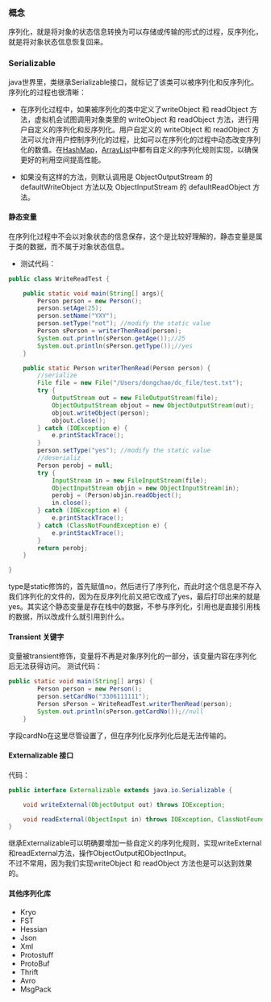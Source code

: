 ### 概念
序列化，就是将对象的状态信息转换为可以存储或传输的形式的过程，反序列化，就是将对象状态信息恢复回来。
### Serializable
java世界里，类继承Serializable接口，就标记了该类可以被序列化和反序列化。  
序列化的过程也很清晰：   
* 在序列化过程中，如果被序列化的类中定义了writeObject 和 readObject 方法，虚拟机会试图调用对象类里的 writeObject 和 readObject 方法，进行用户自定义的序列化和反序列化。用户自定义的 writeObject 和 readObject 方法可以允许用户控制序列化的过程，比如可以在序列化的过程中动态改变序列化的数值。在[HashMap](https://github.com/dchack/java_read_learn/blob/master/java/Java%20Collections%20Framework/Map.md#hashmap-linkedhashmap)，[ArrayList](https://github.com/dchack/java_read_learn/blob/master/java/Java%20Collections%20Framework/List.md#arraylist)中都有自定义的序列化规则实现，以确保更好的利用空间提高性能。

* 如果没有这样的方法，则默认调用是 ObjectOutputStream 的 defaultWriteObject 方法以及 ObjectInputStream 的 defaultReadObject 方法。


#### 静态变量
在序列化过程中不会以对象状态的信息保存，这个是比较好理解的，静态变量是属于类的数据，而不属于对象状态信息。  
* 测试代码：
```JAVA
public class WriteReadTest {

    public static void main(String[] args){
        Person person = new Person();
        person.setAge(25);
        person.setName("YXY");
        person.setType("not"); //modify the static value
        Person sPerson = writerThenRead(person);
        System.out.println(sPerson.getAge());//25
        System.out.println(sPerson.getType());//yes
    }

    public static Person writerThenRead(Person person) {
        //serialize
        File file = new File("/Users/dongchao/dc_file/test.txt");
        try {
            OutputStream out = new FileOutputStream(file);
            ObjectOutputStream objout = new ObjectOutputStream(out);
            objout.writeObject(person);
            objout.close();
        } catch (IOException e) {
            e.printStackTrace();
        }
        person.setType("yes"); //modify the static value
        //deserializ
        Person perobj = null;
        try {
            InputStream in = new FileInputStream(file);
            ObjectInputStream objin = new ObjectInputStream(in);
            perobj = (Person)objin.readObject();
            in.close();
        } catch (IOException e) {
            e.printStackTrace();
        } catch (ClassNotFoundException e) {
            e.printStackTrace();
        }
        return perobj;
    }

}
```
type是static修饰的，首先赋值no，然后进行了序列化，而此时这个信息是不存入我们序列化的文件的，因为在反序列化前又把它改成了yes，最后打印出来的就是yes。其实这个静态变量是存在栈中的数据，不参与序列化，引用也是直接引用栈的数据，所以改成什么就引用到什么。
#### Transient 关键字
变量被transient修饰，变量将不再是对象序列化的一部分，该变量内容在序列化后无法获得访问。
测试代码：
```JAVA
public static void main(String[] args) {
        Person person = new Person();
        person.setCardNo("3306111111");
        Person sPerson = WriteReadTest.writerThenRead(person);
        System.out.println(sPerson.getCardNo());//null
    }
```
字段cardNo在这里尽管设置了，但在序列化反序列化后是无法传输的。

#### Externalizable 接口
代码：
```JAVA
public interface Externalizable extends java.io.Serializable {

    void writeExternal(ObjectOutput out) throws IOException;

    void readExternal(ObjectInput in) throws IOException, ClassNotFoundException;
}
```
继承Externalizable可以明确要增加一些自定义的序列化规则，实现writeExternal和readExternal方法，操作ObjectOutput和ObjectInput。  
不过不常用，因为我们实现writeObject 和 readObject 方法也是可以达到效果的。

#### 其他序列化库
* Kryo
* FST
* Hessian
* Json
* Xml
* Protostuff
* ProtoBuf
* Thrift
* Avro
* MsgPack
